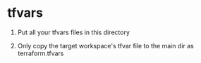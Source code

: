 # tfvars

1. Put all your tfvars files in this directory

2. Only copy the target workspace's tfvar file to the main dir as terraform.tfvars